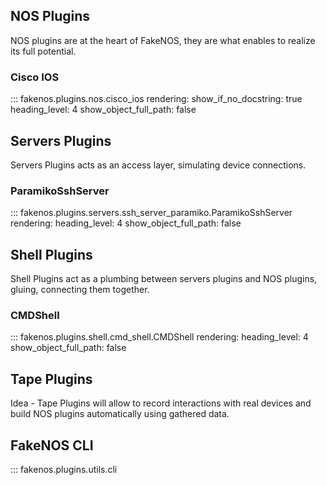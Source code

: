 ## NOS Plugins

NOS plugins are at the heart of FakeNOS, they are what enables to realize its
full potential.

### Cisco IOS

::: fakenos.plugins.nos.cisco_ios
    rendering:
      show_if_no_docstring: true
	  heading_level: 4
	  show_object_full_path: false

## Servers Plugins

Servers Plugins acts as an access layer, simulating device connections.

### ParamikoSshServer

::: fakenos.plugins.servers.ssh_server_paramiko.ParamikoSshServer
    rendering:
	  heading_level: 4
	  show_object_full_path: false
	  
## Shell Plugins

Shell Plugins act as a plumbing between servers plugins and NOS plugins,
gluing, connecting them together.

### CMDShell

::: fakenos.plugins.shell.cmd_shell.CMDShell
    rendering:
	  heading_level: 4
	  show_object_full_path: false
	  
## Tape Plugins

Idea - Tape Plugins will allow to record interactions with real devices and build
NOS plugins automatically using gathered data.

## FakeNOS CLI

::: fakenos.plugins.utils.cli
